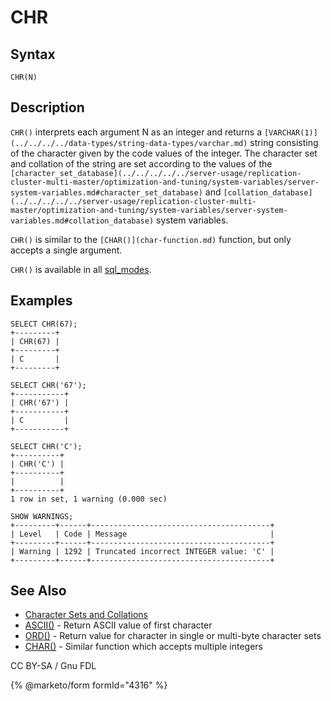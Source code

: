 # CHR

## Syntax

```
CHR(N)
```

## Description

`CHR()` interprets each argument N as an integer and returns a `[VARCHAR(1)](../../../../data-types/string-data-types/varchar.md)` string consisting of the character given by the code values of the integer. The character set and collation of the string are set according to the values of the `[character_set_database](../../../../../server-usage/replication-cluster-multi-master/optimization-and-tuning/system-variables/server-system-variables.md#character_set_database)` and `[collation_database](../../../../../server-usage/replication-cluster-multi-master/optimization-and-tuning/system-variables/server-system-variables.md#collation_database)` system variables.

`CHR()` is similar to the `[CHAR()](char-function.md)` function, but only accepts a single argument.

`CHR()` is available in all [sql\_modes](../../../server-management/variables-and-modes/sql-mode.md).

## Examples

```
SELECT CHR(67);
+---------+
| CHR(67) |
+---------+
| C       |
+---------+

SELECT CHR('67');
+-----------+
| CHR('67') |
+-----------+
| C         |
+-----------+

SELECT CHR('C');
+----------+
| CHR('C') |
+----------+
|          |
+----------+
1 row in set, 1 warning (0.000 sec)

SHOW WARNINGS;
+---------+------+----------------------------------------+
| Level   | Code | Message                                |
+---------+------+----------------------------------------+
| Warning | 1292 | Truncated incorrect INTEGER value: 'C' |
+---------+------+----------------------------------------+
```

## See Also

* [Character Sets and Collations](../../data-types/string-data-types/character-sets/)
* [ASCII()](ascii.md) - Return ASCII value of first character
* [ORD()](ord.md) - Return value for character in single or multi-byte character sets
* [CHAR()](char-function.md) - Similar function which accepts multiple integers

CC BY-SA / Gnu FDL

{% @marketo/form formId="4316" %}
